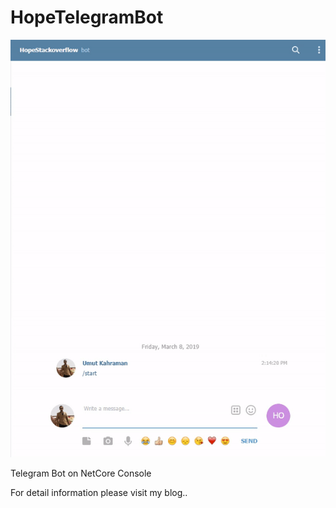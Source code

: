 # HopeTelegramBot
![alt text](https://github.com/kahramanumut/HopeTelegramBot/blob/master/BotSample.gif)

Telegram Bot on NetCore Console

For detail information please visit my blog..
